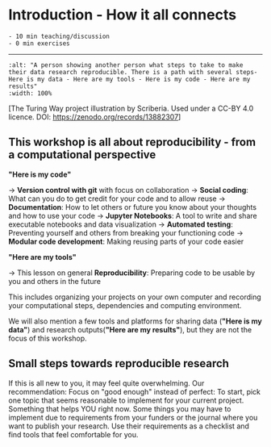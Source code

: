 # Introduction - How it all connects

```{instructor-note}
- 10 min teaching/discussion
- 0 min exercises
```

---

```{figure} /img/turing-way/reproducibility.jpg
:alt: "A person showing another person what steps to take to make their data research reproducible. There is a path with several steps- Here is my data - Here are my tools - Here is my code - Here are my results"
:width: 100%
```

[The Turing Way project illustration by Scriberia. Used under a CC-BY 4.0 licence. DOI: <https://zenodo.org/records/13882307>]

## This workshop is all about reproducibility - from a computational perspective

**"Here is my code"**

-> **Version control with git** with focus on collaboration 
-> **Social coding**: What can you do to get credit for your code and to allow reuse
-> **Documentation**: How to let others or future you know about your thoughts and how to use your code
-> **Jupyter Notebooks**: A tool to write and share executable notebooks and data visualization
-> **Automated testing**: Preventing yourself and others from breaking your functioning code
-> **Modular code development**: Making reusing parts of your code easier
    
**"Here are my tools"**

-> This lesson on general **Reproducibility**: Preparing code to be usable by you and others in the future

This includes organizing your projects on your own computer and recording your computational steps, dependencies and computing environment. 

We will also mention a few tools and platforms for sharing data (**"Here is my data"**) and research outputs(**"Here are my results"**), but they are not the focus of this workshop.  

## Small steps towards reproducible research 

If this is all new to you, it may feel quite overwhelming. 
Our recommendation: Focus on "good enough" instead of perfect: To start, pick one topic that seems reasonable to implement for your current project. Something that helps YOU right now. Some things you may have to implement due to requirements from your funders or the journal where you want to publish your research. Use their requirements as a checklist and find tools that feel comfortable for you. 
